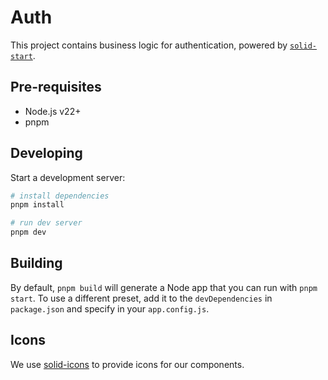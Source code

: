 # Auth
This project contains business logic for authentication, powered by [`solid-start`](https://start.solidjs.com).

## Pre-requisites
- Node.js v22+
- pnpm

## Developing

Start a development server:

```bash
# install dependencies
pnpm install

# run dev server
pnpm dev
```

## Building

By default, `pnpm build` will generate a Node app that you can run with `pnpm start`. To use a different preset, add it to the `devDependencies` in `package.json` and specify in your `app.config.js`.

## Icons
We use [solid-icons](https://github.com/x64Bits/solid-icons) to provide icons for our components.
